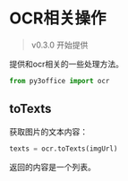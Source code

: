 # OCR相关操作

> v0.3.0 开始提供

提供和ocr相关的一些处理方法。

```python
from py3office import ocr
```

## toTexts

获取图片的文本内容：

```python
texts = ocr.toTexts(imgUrl)
```

返回的内容是一个列表。
